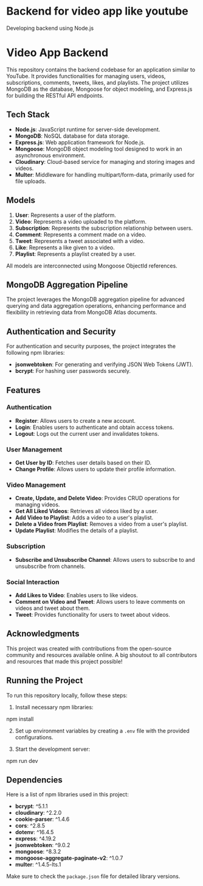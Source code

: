 # Backend for video app like youtube

Developing backend using Node.js

# Video App Backend

This repository contains the backend codebase for an application similar to YouTube. It provides functionalities for managing users, videos, subscriptions, comments, tweets, likes, and playlists. The project utilizes MongoDB as the database, Mongoose for object modeling, and Express.js for building the RESTful API endpoints.

## Tech Stack

- **Node.js**: JavaScript runtime for server-side development.
- **MongoDB**: NoSQL database for data storage.
- **Express.js**: Web application framework for Node.js.
- **Mongoose**: MongoDB object modeling tool designed to work in an asynchronous environment.
- **Cloudinary**: Cloud-based service for managing and storing images and videos.
- **Multer**: Middleware for handling multipart/form-data, primarily used for file uploads.

## Models

1. **User**: Represents a user of the platform.
2. **Video**: Represents a video uploaded to the platform.
3. **Subscription**: Represents the subscription relationship between users.
4. **Comment**: Represents a comment made on a video.
5. **Tweet**: Represents a tweet associated with a video.
6. **Like**: Represents a like given to a video.
7. **Playlist**: Represents a playlist created by a user.

All models are interconnected using Mongoose ObjectId references.

## MongoDB Aggregation Pipeline

The project leverages the MongoDB aggregation pipeline for advanced querying and data aggregation operations, enhancing performance and flexibility in retrieving data from MongoDB Atlas documents.

## Authentication and Security

For authentication and security purposes, the project integrates the following npm libraries:

- **jsonwebtoken**: For generating and verifying JSON Web Tokens (JWT).
- **bcrypt**: For hashing user passwords securely.

## Features

### Authentication

- **Register**: Allows users to create a new account.
- **Login**: Enables users to authenticate and obtain access tokens.
- **Logout**: Logs out the current user and invalidates tokens.

### User Management

- **Get User by ID**: Fetches user details based on their ID.
- **Change Profile**: Allows users to update their profile information.

### Video Management

- **Create, Update, and Delete Video**: Provides CRUD operations for managing videos.
- **Get All Liked Videos**: Retrieves all videos liked by a user.
- **Add Video to Playlist**: Adds a video to a user's playlist.
- **Delete a Video from Playlist**: Removes a video from a user's playlist.
- **Update Playlist**: Modifies the details of a playlist.

### Subscription

- **Subscribe and Unsubscribe Channel**: Allows users to subscribe to and unsubscribe from channels.

### Social Interaction

- **Add Likes to Video**: Enables users to like videos.
- **Comment on Video and Tweet**: Allows users to leave comments on videos and tweet about them.
- **Tweet**: Provides functionality for users to tweet about videos.

## Acknowledgments

This project was created with contributions from the open-source community and resources available online. A big shoutout to all contributors and resources that made this project possible!

## Running the Project

To run this repository locally, follow these steps:

1. Install necessary npm libraries:

npm install

2. Set up environment variables by creating a `.env` file with the provided configurations.

3. Start the development server:

npm run dev

## Dependencies

Here is a list of npm libraries used in this project:

- **bcrypt**: ^5.1.1
- **cloudinary**: ^2.2.0
- **cookie-parser**: ^1.4.6
- **cors**: ^2.8.5
- **dotenv**: ^16.4.5
- **express**: ^4.19.2
- **jsonwebtoken**: ^9.0.2
- **mongoose**: ^8.3.2
- **mongoose-aggregate-paginate-v2**: ^1.0.7
- **multer**: ^1.4.5-lts.1

Make sure to check the `package.json` file for detailed library versions.
